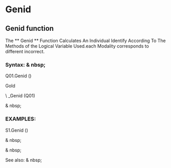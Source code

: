 # Genid

## Genid function

The ** Genid ** Function Calculates An Individual Identify According To The Methods of the Logical Variable Used.each Modality corresponds to different incorrect.

### Syntax: & nbsp;

Q01.Genid ()

Gold

\ _Genid (Q01)

& nbsp;

### EXAMPLES:

S1.Genid ()

& nbsp;

& nbsp;

See also: & nbsp;